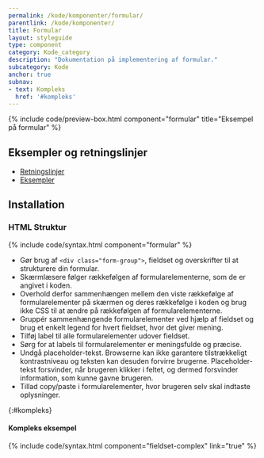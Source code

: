 ```yaml
---
permalink: /kode/komponenter/formular/
parentlink: /kode/komponenter/
title: Formular
layout: styleguide
type: component
category: Kode_category
description: "Dokumentation på implementering af formular."
subcategory: Kode
anchor: true
subnav:
- text: Kompleks
  href: '#kompleks'
---
```


{% include code/preview-box.html component="formular" title="Eksempel på formular" %}

## Eksempler og retningslinjer
<ul class="nobullet-list">
    <li><a href="/komponenter/formular/#retningslinjer">Retningslinjer</a></li>
    <li><a href="/komponenter/formular/">Eksempler</a></li>
</ul>

## Installation

### HTML Struktur

{% include code/syntax.html component="formular" %}

- Gør brug af `<div class="form-group">`, fieldset og overskrifter til at strukturere din formular.
- Skærmlæsere følger rækkefølgen af formularelementerne, som de er angivet i koden.
- Overhold derfor sammenhængen mellem den viste rækkefølge af formularelementer på skærmen og deres rækkefølge i koden og brug ikke CSS til at ændre på rækkefølgen af formularelementerne.
- Gruppér sammenhængende formularelementer ved hjælp af fieldset og brug et enkelt legend for hvert fieldset, hvor det giver mening.
- Tilføj label til alle formularelementer udover fieldset.
- Sørg for at labels til formularelementer er meningsfulde og præcise.
- Undgå placeholder-tekst. Browserne kan ikke garantere tilstrækkeligt kontrastniveau og teksten kan desuden forvirre brugerne. Placeholder-tekst forsvinder, når brugeren klikker i feltet, og dermed forsvinder information, som kunne gavne brugeren.
- Tillad copy/paste i formularelementer, hvor brugeren selv skal indtaste oplysninger.

{:#kompleks}
#### Kompleks eksempel

{% include code/syntax.html component="fieldset-complex" link="true" %}
